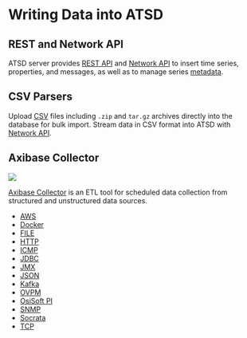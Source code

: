 # Writing Data into ATSD

## REST and Network API

ATSD server provides [REST API](./api/data/README.md) and [Network API](./api/network/README.md) to insert time series, properties, and messages, as well as to manage series [metadata](./api/meta/README.md).

## CSV Parsers

Upload [CSV](https://axibase.com/docs/atsd/parsers/csv/) files including `.zip` and `tar.gz` archives directly into the database for bulk import. Stream data in CSV format into ATSD with [Network API](./api/network/README.md).

## Axibase Collector

![](./images/axibase-collector.png)

[Axibase Collector](https://axibase.com/docs/axibase-collector/) is an ETL tool for scheduled data collection from structured and unstructured data sources.

* [AWS](https://axibase.com/docs/axibase-collector/jobs/aws.html)
* [Docker](https://axibase.com/docs/axibase-collector/jobs/docker.html)
* [FILE](https://axibase.com/docs/axibase-collector/jobs/file.html)
* [HTTP](https://axibase.com/docs/axibase-collector/jobs/http.html)
* [ICMP](https://axibase.com/docs/axibase-collector/jobs/icmp.html)
* [JDBC](https://axibase.com/docs/axibase-collector/jobs/jdbc.html)
* [JMX](https://axibase.com/docs/axibase-collector/jobs/jmx.html)
* [JSON](https://axibase.com/docs/axibase-collector/jobs/json.html)
* [Kafka](https://axibase.com/docs/axibase-collector/jobs/kafka.html)
* [OVPM](https://axibase.com/docs/axibase-collector/jobs/ovpm.html)
* [OsiSoft PI](https://axibase.com/docs/axibase-collector/jobs/pi.html)
* [SNMP](https://axibase.com/docs/axibase-collector/jobs/snmp.html)
* [Socrata](https://axibase.com/docs/axibase-collector/jobs/socrata.html)
* [TCP](https://axibase.com/docs/axibase-collector/jobs/tcp.html)
